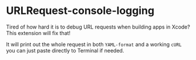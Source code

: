 # URLRequest-console-logging

Tired of how hard it is to debug URL requests when building apps in Xcode? This extension will fix that!

It will print out the whole request in both `YAML-format` and a working `cURL` you can just paste directly to Terminal if needed.
